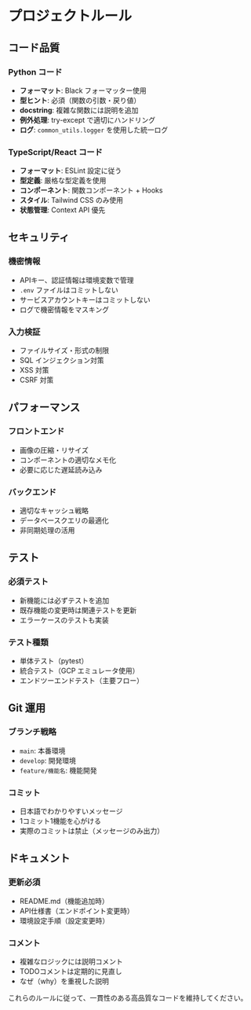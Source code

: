 # プロジェクトルール

## コード品質

### Python コード
- **フォーマット**: Black フォーマッター使用
- **型ヒント**: 必須（関数の引数・戻り値）
- **docstring**: 複雑な関数には説明を追加
- **例外処理**: try-except で適切にハンドリング
- **ログ**: `common_utils.logger` を使用した統一ログ

### TypeScript/React コード
- **フォーマット**: ESLint 設定に従う
- **型定義**: 厳格な型定義を使用
- **コンポーネント**: 関数コンポーネント + Hooks
- **スタイル**: Tailwind CSS のみ使用
- **状態管理**: Context API 優先

## セキュリティ

### 機密情報
- APIキー、認証情報は環境変数で管理
- `.env` ファイルはコミットしない
- サービスアカウントキーはコミットしない
- ログで機密情報をマスキング

### 入力検証
- ファイルサイズ・形式の制限
- SQL インジェクション対策
- XSS 対策
- CSRF 対策

## パフォーマンス

### フロントエンド
- 画像の圧縮・リサイズ
- コンポーネントの適切なメモ化
- 必要に応じた遅延読み込み

### バックエンド
- 適切なキャッシュ戦略
- データベースクエリの最適化
- 非同期処理の活用

## テスト

### 必須テスト
- 新機能には必ずテストを追加
- 既存機能の変更時は関連テストを更新
- エラーケースのテストも実装

### テスト種類
- 単体テスト（pytest）
- 統合テスト（GCP エミュレータ使用）
- エンドツーエンドテスト（主要フロー）

## Git 運用

### ブランチ戦略
- `main`: 本番環境
- `develop`: 開発環境
- `feature/機能名`: 機能開発

### コミット
- 日本語でわかりやすいメッセージ
- 1コミット1機能を心がける
- 実際のコミットは禁止（メッセージのみ出力）

## ドキュメント

### 更新必須
- README.md（機能追加時）
- API仕様書（エンドポイント変更時）
- 環境設定手順（設定変更時）

### コメント
- 複雑なロジックには説明コメント
- TODOコメントは定期的に見直し
- なぜ（why）を重視した説明

これらのルールに従って、一貫性のある高品質なコードを維持してください。